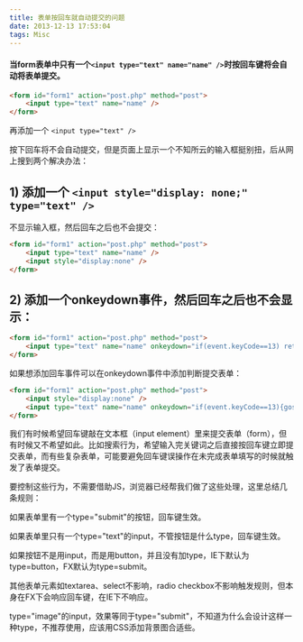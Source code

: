 ```yaml
---
title: 表单按回车就自动提交的问题
date: 2013-12-13 17:53:04
tags: Misc
---
```

#### 当form表单中只有一个`<input type="text" name="name" />`时按回车键将会自动将表单提交。
```html
<form id="form1" action="post.php" method="post">   
    <input type="text" name="name" />   
</form>
```
再添加一个 `<input type="text" />`
<p>按下回车将不会自动提交，但是页面上显示一个不知所云的输入框挺别扭，后从网上搜到两个解决办法：</p>

## 1) 添加一个 `<input style="display: none;" type="text" />`
不显示输入框，然后回车之后也不会提交：
```html
<form id="form1" action="post.php" method="post">   
    <input type="text" name="name" />   
    <input style="display:none" />   
</form>
```

## 2) 添加一个onkeydown事件，然后回车之后也不会显示：
```html
<form id="form1" action="post.php" method="post">   
    <input type="text" name="name" onkeydown="if(event.keyCode==13) return false;"/>   
</form>
```
如果想添加回车事件可以在onkeydown事件中添加判断提交表单：
```html
<form id="form1" action="post.php" method="post">   
    <input style="display:none" />   
    <input type="text" name="name" onkeydown="if(event.keyCode==13){gosubmit();}" />   
</form>
```
我们有时候希望回车键敲在文本框（input element）里来提交表单（form），但有时候又不希望如此。比如搜索行为，希望输入完关键词之后直接按回车键立即提交表单，而有些复杂表单，可能要避免回车键误操作在未完成表单填写的时候就触发了表单提交。
<p>要控制这些行为，不需要借助JS，浏览器已经帮我们做了这些处理，这里总结几条规则：</p>
<p>如果表单里有一个type="submit"的按钮，回车键生效。</p>
<p>如果表单里只有一个type="text"的input，不管按钮是什么type，回车键生效。</p>
<p>如果按钮不是用input，而是用button，并且没有加type，IE下默认为type=button，FX默认为type=submit。</p>
<p>其他表单元素如textarea、select不影响，radio checkbox不影响触发规则，但本身在FX下会响应回车键，在IE下不响应。</p>
<p>type="image"的input，效果等同于type="submit"，不知道为什么会设计这样一种type，不推荐使用，应该用CSS添加背景图合适些。</p>